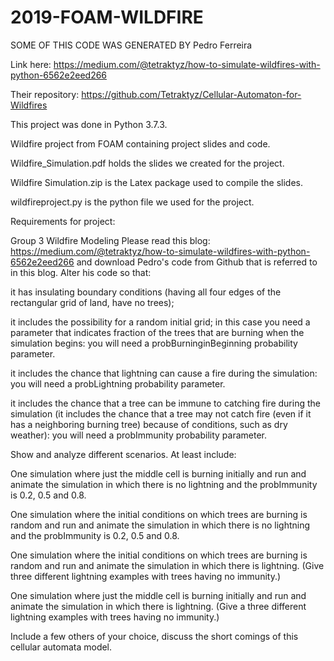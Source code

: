 # 2019-FOAM-WILDFIRE

SOME OF THIS CODE WAS GENERATED BY Pedro Ferreira 

Link here: https://medium.com/@tetraktyz/how-to-simulate-wildfires-with-python-6562e2eed266

Their repository: https://github.com/Tetraktyz/Cellular-Automaton-for-Wildfires

This project was done in Python 3.7.3.

Wildfire project from FOAM containing project slides and code. 

Wildfire_Simulation.pdf holds the slides we created for the project. 

Wildfire Simulation.zip is the Latex package used to compile the slides. 

wildfireproject.py is the python file we used for the project. 

Requirements for project:

Group 3 Wildfire Modeling
Please read this blog: https://medium.com/@tetraktyz/how-to-simulate-wildfires-with-python-6562e2eed266 and download Pedro's code from Github that is referred to in this blog. Alter his code so that: 

  it has insulating boundary conditions (having all four edges of the rectangular grid of land, have no trees); 
  
  it includes the possibility for a random initial grid; in this case you need a parameter that indicates fraction of the trees that are burning when the simulation begins: you will need a probBurninginBeginning probability parameter. 
  
  it includes the chance that lightning can cause a fire during the simulation: you will need a probLightning probability parameter. 
  
  it includes the chance that a tree can be immune to catching fire during the simulation (it includes the chance that a tree may not catch fire (even if it has a neighboring burning tree) because of conditions, such as dry weather): you will need a probImmunity probability parameter. 
  
Show and analyze different scenarios. At least include:

  One simulation where just the middle cell is burning initially and run and animate the simulation in which there is no lightning and the probImmunity is 0.2, 0.5 and 0.8.
  
  One simulation where the initial conditions on which trees are burning is random and run and animate the simulation in which there is no lightning and the probImmunity is 0.2, 0.5 and 0.8.
  
  One simulation where the initial conditions on which trees are burning is random and run and animate the simulation in which there is lightning. (Give three different lightning examples with trees having no immunity.)
  
  One simulation where just the middle cell is burning initially and run and animate the simulation in which there is lightning. (Give a three different lightning examples with trees having no immunity.)
  
  Include a few others of your choice, discuss the short comings of this cellular automata model.
